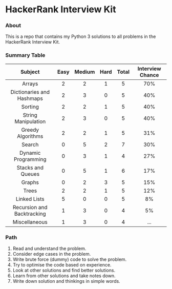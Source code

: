 # HackerRank Interview Kit
### About
This is a repo that contains my Python 3 solutions to all problems in the HackerRank Interview Kit.

### Summary Table
|           Subject          | Easy | Medium | Hard | Total | Interview Chance  |
|:--------------------------:|:----:|:------:|:----:|:-----:|:-----------------:|
|           Arrays           |   2  |    2   |   1  |   5   |        70%        |
|  Dictionaries and Hashmaps |   2  |    3   |   0  |   5   |        40%        |
|           Sorting          |   2  |    2   |   1  |   5   |        40%        |
|     String Manipulation    |   2  |    3   |   0  |   5   |        40%        |
|      Greedy Algorithms     |   2  |    2   |   1  |   5   |        31%        |
|           Search           |   0  |    5   |   2  |   7   |        30%        |
|     Dynamic Programming    |   0  |    3   |   1  |   4   |        27%        |
|      Stacks and Queues     |   0  |    5   |   1  |   6   |        17%        |
|           Graphs           |   0  |    2   |   3  |   5   |        15%        |
|            Trees           |   2  |    2   |   1  |   5   |        12%        |
|        Linked Lists        |   5  |    0   |   0  |   5   |         8%        |
| Recursion and Backtracking |   1  |    3   |   0  |   4   |         5%        |
|        Miscellaneous       |   1  |    3   |   0  |   4   |        ...        |

### Path
1. Read and understand the problem.
2. Consider edge cases in the problem.
3. Write brute force (dummy) code to solve the problem.
4. Try to optimise the code based on experience.
5. Look at other solutions and find better solutions.
6. Learn from other solutions and take notes down.
7. Write down solution and thinkings in simple words.